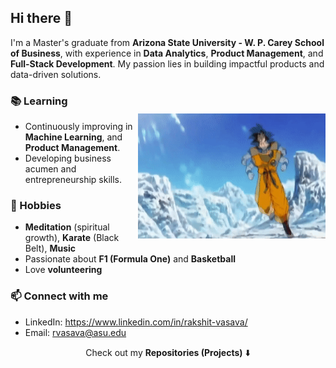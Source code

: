 ## Hi there 👋

I'm a Master's graduate from **Arizona State University - W. P. Carey School of Business**, with experience in **Data Analytics**, **Product Management**, and **Full-Stack Development**. My passion lies in building impactful products and data-driven solutions.

<img src="assets/Goku6.gif" align="right" width="300" height="200" style="margin-top: 40px;">

### 📚 Learning
- Continuously improving in **Machine Learning**, and **Product Management**.
- Developing business acumen and entrepreneurship skills.

### 🎯 Hobbies
- **Meditation** (spiritual growth), **Karate** (Black Belt), **Music**
- Passionate about **F1 (Formula One)** and **Basketball**
- Love **volunteering**

### 📫 Connect with me
- LinkedIn: https://www.linkedin.com/in/rakshit-vasava/
- Email: rvasava@asu.edu

<p align="center">
Check out my <b>Repositories (Projects)</b> ⬇️  
</p>


<!--
**airborne3521/airborne3521** is a ✨ _special_ ✨ repository because its `README.md` (this file) appears on your GitHub profile.

Here are some ideas to get you started:

- 🔭 I’m currently working on ...
- 🌱 I’m currently learning ...
- 👯 I’m looking to collaborate on ...
- 🤔 I’m looking for help with ...
- 💬 Ask me about ...
- 📫 How to reach me: ...
- 😄 Pronouns: ...
- ⚡ Fun fact: ...
-->
